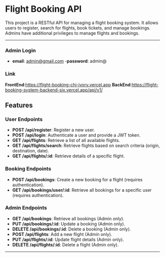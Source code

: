 # Flight Booking API

This project is a RESTful API for managing a flight booking system. It allows users to register, search for flights, book tickets, and manage bookings. Admins have additional privileges to manage flights and bookings.

---

### Admin Login

- **email**: admin@gmail.com -**password**: admin@

### Link

**FrontEnd**:https://flight-booking-chi-ivory.vercel.app
**BackEnd**:https://flight-booking-system-backend-six.vercel.app/api/v1/

## Features

### User Endpoints

- **POST /api/register**: Register a new user.
- **POST /api/login**: Authenticate a user and provide a JWT token.
- **GET /api/flights**: Retrieve a list of all available flights.
- **GET /api/flights/search**: Retrieve flights based on search criteria (origin, destination, date).
- **GET /api/flights/:id**: Retrieve details of a specific flight.

### Booking Endpoints

- **POST /api/bookings**: Create a new booking for a flight (requires authentication).
- **GET /api/bookings/user/:id**: Retrieve all bookings for a specific user (requires authentication).

### Admin Endpoints

- **GET /api/bookings**: Retrieve all bookings (Admin only).
- **PUT /api/bookings/:id**: Update a booking (Admin only).
- **DELETE /api/bookings/:id**: Delete a booking (Admin only).
- **POST /api/flights**: Add a new flight (Admin only).
- **PUT /api/flights/:id**: Update flight details (Admin only).
- **DELETE /api/flights/:id**: Delete a flight (Admin only).

---
